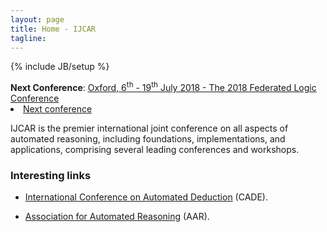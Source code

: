 ```yaml
---
layout: page
title: Home - IJCAR
tagline: 
---
```

{% include JB/setup %}

<div class="alert alert-info" role="alert">
	<strong>Next Conference</strong>: 
	<a href="http://www.floc2018.org/">Oxford, 6<sup>th</sup> - 19<sup>th</sup> July 2018 - The 2018 Federated Logic Conference</a>
</div>

<li><a href="">Next conference</a></li>

IJCAR is the premier international joint conference on all aspects of automated reasoning, including foundations, implementations, and applications, comprising several leading conferences and workshops.

### Interesting links

- [International Conference on Automated Deduction](https://mystelven.github.io/CADE-website/) (CADE). 

- [Association for Automated Reasoning](https://mystelven.github.io/Association-Automated-Reasoning/) (AAR).